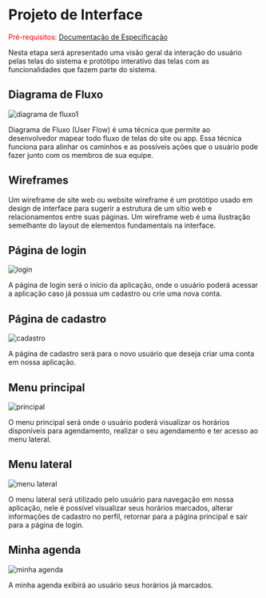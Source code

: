 
# Projeto de Interface

<span style="color:red">Pré-requisitos: <a href="2-Especificação do Projeto.md"> Documentação de Especificação</a></span>

Nesta etapa será apresentado uma visão geral da interação do usuário pelas telas do sistema e protótipo interativo das telas com as funcionalidades que fazem parte do sistema.

## Diagrama de Fluxo

![diagrama de fluxo1](https://user-images.githubusercontent.com/82223068/230613852-66ebb70b-2b96-419a-9b0e-eadaf338c749.jpg)

Diagrama de Fluxo (User Flow) é uma técnica que permite ao desenvolvedor mapear todo fluxo de telas do site ou app. Essa técnica funciona para alinhar os caminhos e as possíveis ações que o usuário pode fazer junto com os membros de sua equipe.

## Wireframes

Um wireframe de site web ou website wireframe é um protótipo usado em design de interface para sugerir a estrutura de um sítio web e relacionamentos entre suas páginas. Um wireframe web é uma ilustração semelhante do layout de elementos fundamentais na interface.

## Página de login

![login](https://user-images.githubusercontent.com/82223068/230165534-19e55c98-0819-457c-9cfe-bb22cc5506c9.jpg)

A página de login será o início da aplicação, onde o usuário poderá acessar a aplicação caso já possua um cadastro ou crie uma nova conta.

## Página de cadastro

![cadastro](https://user-images.githubusercontent.com/82223068/230167332-4067711b-c2b9-4817-9bed-b1846954390e.jpg)

A página de cadastro será para o novo usuário que deseja criar uma conta em nossa aplicação.

## Menu principal

![principal](https://user-images.githubusercontent.com/82223068/230166601-520bab5f-5f80-4636-88fd-112bfb44836e.jpg)

O menu principal será onde o usuário poderá visualizar os horários disponíveis para agendamento, realizar o seu agendamento e ter acesso ao menu lateral.

## Menu lateral

![menu lateral](https://user-images.githubusercontent.com/82223068/230167703-2427efef-0c78-41a8-9c92-8f8ff41b80d1.jpg)

O menu lateral será utilizado pelo usuário para navegação em nossa aplicação, nele é possível visualizar seus horários marcados, alterar informações de cadastro no perfil, retornar para a página principal e sair para a página de login.

## Minha agenda

![minha agenda](https://user-images.githubusercontent.com/82223068/230168942-ec4fedf1-caff-4e7d-97f8-ca7d48029b9b.jpg)

A minha agenda exibirá ao usuário seus horários já marcados.
